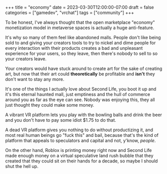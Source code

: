 +++
title = "economy"
date = 2023-03-30T12:00:00-07:00
draft = false
categories = ["gamedev", "vrchat"]
tags = ["community"]
+++

To be honest, I've always thought that the open marketplace "economy" monetization model in metaverse spaces is actually a huge anti-feature.

It's why so many of them feel like abandoned malls. People don't like being sold to and giving your creators tools to try to nickel and dime people for every interaction with their products creates a bad and unpleasant experience for your users, so they leave, then there's nobody to sell to so your creators leave.

Your creators would have stuck around to create art for the sake of creating art, but now that their art could **theoretically** be profitable and **isn't** they don't want to stay any more.

It's one of the things I actually love about Second Life, you boot it up and it's this eternal haunted mall, just emptiness and the hull of commerce around you as far as the eye can see. Nobody was enjoying this, they all just thought they could make some money.

A vibrant VR platform lets you play with the bowling balls and drink the beer and you don't have to pay some idiot $1.75 to do that.

A dead VR platform gives you nothing to do without productizing it, and most real human beings go "fuck this" and bail, because that's the kind of platform that appeals to speculators and capital and not, y'know, _people_.

On the other hand, Roblox is printing money right now and Second Life made enough money on a virtual speculative land rush bubble that they created that they could sit on their hands for a decade, so maybe I should shut the hell up.